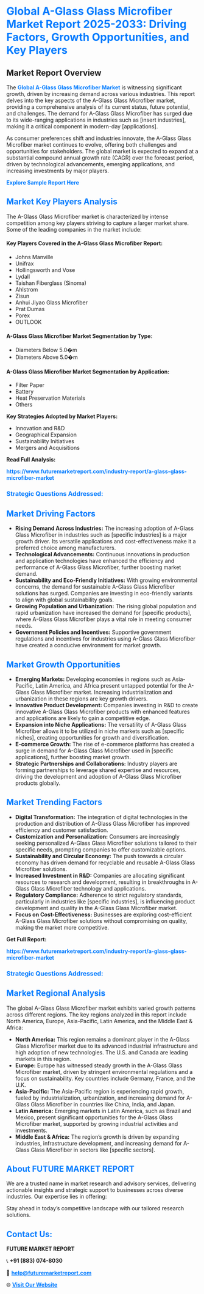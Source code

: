 <h1 style="color: #007BFF;">Global A-Glass Glass Microfiber Market Report 2025-2033: Driving Factors, Growth Opportunities, and Key Players</h1>

<section id="overview">
<h2>Market Report Overview</h2>
<p>The <a href="https://www.futuremarketreport.com/industry-report/a-glass-glass-microfiber-market" style="color: #007BFF; text-decoration: none;"><strong>Global A-Glass Glass Microfiber Market</strong></a> is witnessing significant growth, driven by increasing demand across various industries. This report delves into the key aspects of the A-Glass Glass Microfiber market, providing a comprehensive analysis of its current status, future potential, and challenges. The demand for A-Glass Glass Microfiber has surged due to its wide-ranging applications in industries such as [insert industries], making it a critical component in modern-day [applications].</p>
<p>As consumer preferences shift and industries innovate, the A-Glass Glass Microfiber market continues to evolve, offering both challenges and opportunities for stakeholders. The global market is expected to expand at a substantial compound annual growth rate (CAGR) over the forecast period, driven by technological advancements, emerging applications, and increasing investments by major players.</p>
</section>

<section id="overview">
<p><a href="https://www.futuremarketreport.com/request-sample/reportId=37054" style="color: #007BFF; text-decoration: none;"><strong>Explore Sample Report Here</strong></a></p>
</section>

<section id="key-players">
<h2 style="color: #007BFF;">Market Key Players Analysis</h2>
<p>The A-Glass Glass Microfiber market is characterized by intense competition among key players striving to capture a larger market share. Some of the leading companies in the market include:</p>
<h4>Key Players Covered in the A-Glass Glass Microfiber Report:</h4>
<ul><li>Johns Manville</li><li>Unifrax</li><li>Hollingsworth and Vose</li><li>Lydall</li><li>Taishan Fiberglass (Sinoma)</li><li>Ahlstrom</li><li>Zisun</li><li>Anhui Jiyao Glass Microfiber</li><li>Prat Dumas</li><li>Porex</li><li>OUTLOOK</li></ul>
<h4>A-Glass Glass Microfiber Market Segmentation by Type:</h4>
<ul><li>Diameters Below 5.0�m</li><li>Diameters Above 5.0�m</li></ul>

<h4>A-Glass Glass Microfiber Market Segmentation by Application:</h4>
<ul><li>Filter Paper</li><li>Battery</li><li>Heat Preservation Materials</li><li>Others</li></ul>
<p><strong>Key Strategies Adopted by Market Players:</strong></p>
<ul>
<li>Innovation and R&D</li>
<li>Geographical Expansion</li>
<li>Sustainability Initiatives</li>
<li>Mergers and Acquisitions</li>
</ul>
</section>

<section>
<p><strong>Read Full Analysis: </strong></p><a href="https://www.futuremarketreport.com/industry-report/a-glass-glass-microfiber-market" style="color: #007BFF; text-decoration: none;"><strong>https://www.futuremarketreport.com/industry-report/a-glass-glass-microfiber-market</strong></a>
<h3 style="color: #007BFF;">Strategic Questions Addressed:</h3>
</section>

<section id="driving-factors">
<h2 style="color: #007BFF;">Market Driving Factors</h2>
<ul>
<li><strong>Rising Demand Across Industries:</strong> The increasing adoption of A-Glass Glass Microfiber in industries such as [specific industries] is a major growth driver. Its versatile applications and cost-effectiveness make it a preferred choice among manufacturers.</li>
<li><strong>Technological Advancements:</strong> Continuous innovations in production and application technologies have enhanced the efficiency and performance of A-Glass Glass Microfiber, further boosting market demand.</li>
<li><strong>Sustainability and Eco-Friendly Initiatives:</strong> With growing environmental concerns, the demand for sustainable A-Glass Glass Microfiber solutions has surged. Companies are investing in eco-friendly variants to align with global sustainability goals.</li>
<li><strong>Growing Population and Urbanization:</strong> The rising global population and rapid urbanization have increased the demand for [specific products], where A-Glass Glass Microfiber plays a vital role in meeting consumer needs.</li>
<li><strong>Government Policies and Incentives:</strong> Supportive government regulations and incentives for industries using A-Glass Glass Microfiber have created a conducive environment for market growth.</li>
</ul>
</section>

<section id="growth-opportunities">
<h2 style="color: #007BFF;">Market Growth Opportunities</h2>
<ul>
<li><strong>Emerging Markets:</strong> Developing economies in regions such as Asia-Pacific, Latin America, and Africa present untapped potential for the A-Glass Glass Microfiber market. Increasing industrialization and urbanization in these regions are key growth drivers.</li>
<li><strong>Innovative Product Development:</strong> Companies investing in R&D to create innovative A-Glass Glass Microfiber products with enhanced features and applications are likely to gain a competitive edge.</li>
<li><strong>Expansion into Niche Applications:</strong> The versatility of A-Glass Glass Microfiber allows it to be utilized in niche markets such as [specific niches], creating opportunities for growth and diversification.</li>
<li><strong>E-commerce Growth:</strong> The rise of e-commerce platforms has created a surge in demand for A-Glass Glass Microfiber used in [specific applications], further boosting market growth.</li>
<li><strong>Strategic Partnerships and Collaborations:</strong> Industry players are forming partnerships to leverage shared expertise and resources, driving the development and adoption of A-Glass Glass Microfiber products globally.</li>
</ul>
</section>

<section id="trending-factors">
<h2 style="color: #007BFF;">Market Trending Factors</h2>
<ul>
<li><strong>Digital Transformation:</strong> The integration of digital technologies in the production and distribution of A-Glass Glass Microfiber has improved efficiency and customer satisfaction.</li>
<li><strong>Customization and Personalization:</strong> Consumers are increasingly seeking personalized A-Glass Glass Microfiber solutions tailored to their specific needs, prompting companies to offer customizable options.</li>
<li><strong>Sustainability and Circular Economy:</strong> The push towards a circular economy has driven demand for recyclable and reusable A-Glass Glass Microfiber solutions.</li>
<li><strong>Increased Investment in R&D:</strong> Companies are allocating significant resources to research and development, resulting in breakthroughs in A-Glass Glass Microfiber technology and applications.</li>
<li><strong>Regulatory Compliance:</strong> Adherence to strict regulatory standards, particularly in industries like [specific industries], is influencing product development and quality in the A-Glass Glass Microfiber market.</li>
<li><strong>Focus on Cost-Effectiveness:</strong> Businesses are exploring cost-efficient A-Glass Glass Microfiber solutions without compromising on quality, making the market more competitive.</li>
</ul>
</section>

<section>
<p><strong>Get Full Report: </strong></p><a href="https://www.futuremarketreport.com/industry-report/a-glass-glass-microfiber-market" style="color: #007BFF; text-decoration: none;"><strong>https://www.futuremarketreport.com/industry-report/a-glass-glass-microfiber-market</strong></a>
<h3 style="color: #007BFF;">Strategic Questions Addressed:</h3>
</section>


<section id="regional-analysis">
<h2 style="color: #007BFF;">Market Regional Analysis</h2>
<p>The global A-Glass Glass Microfiber market exhibits varied growth patterns across different regions. The key regions analyzed in this report include North America, Europe, Asia-Pacific, Latin America, and the Middle East & Africa:</p>
<ul>
<li><strong>North America:</strong> This region remains a dominant player in the A-Glass Glass Microfiber market due to its advanced industrial infrastructure and high adoption of new technologies. The U.S. and Canada are leading markets in this region.</li>
<li><strong>Europe:</strong> Europe has witnessed steady growth in the A-Glass Glass Microfiber market, driven by stringent environmental regulations and a focus on sustainability. Key countries include Germany, France, and the U.K.</li>
<li><strong>Asia-Pacific:</strong> The Asia-Pacific region is experiencing rapid growth, fueled by industrialization, urbanization, and increasing demand for A-Glass Glass Microfiber in countries like China, India, and Japan.</li>
<li><strong>Latin America:</strong> Emerging markets in Latin America, such as Brazil and Mexico, present significant opportunities for the A-Glass Glass Microfiber market, supported by growing industrial activities and investments.</li>
<li><strong>Middle East & Africa:</strong> The region’s growth is driven by expanding industries, infrastructure development, and increasing demand for A-Glass Glass Microfiber in sectors like [specific sectors].</li>
</ul>
</section>

<footer>
<h2 style="color: #007BFF;">About FUTURE MARKET REPORT</h2>
<p>We are a trusted name in market research and advisory services, delivering actionable insights and strategic support to businesses across diverse industries. Our expertise lies in offering:</p>

<p>Stay ahead in today’s competitive landscape with our tailored research solutions.</p>

<h2 style="color: #007BFF;">Contact Us:</h2>
<p><strong>FUTURE MARKET REPORT</strong></p>
<p>📞 <strong>+91 (883) 074-8030</strong></p>
<p>📧 <strong><a href="mailto:help@futuremarketreport.com" style="color: #007BFF;">help@futuremarketreport.com</a></strong></p>
<p>🌐 <strong><a href="https://www.futuremarketreport.com/" style="color: #007BFF;">Visit Our Website</a></strong></p>
</footer>